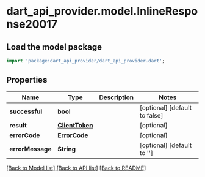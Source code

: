 # dart_api_provider.model.InlineResponse20017

## Load the model package
```dart
import 'package:dart_api_provider/dart_api_provider.dart';
```

## Properties
Name | Type | Description | Notes
------------ | ------------- | ------------- | -------------
**successful** | **bool** |  | [optional] [default to false]
**result** | [**ClientToken**](ClientToken.md) |  | [optional] 
**errorCode** | [**ErrorCode**](ErrorCode.md) |  | [optional] 
**errorMessage** | **String** |  | [optional] [default to '']

[[Back to Model list]](../README.md#documentation-for-models) [[Back to API list]](../README.md#documentation-for-api-endpoints) [[Back to README]](../README.md)


